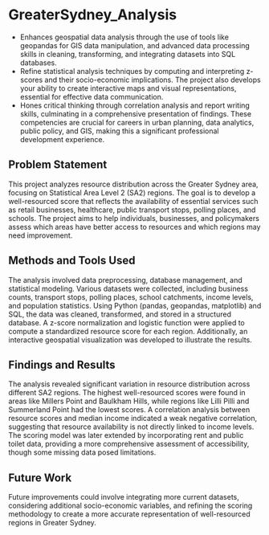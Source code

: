 # GreaterSydney_Analysis
- Enhances geospatial data analysis through the use of tools like geopandas for GIS data manipulation,
and advanced data processing skills in cleaning, transforming, and integrating datasets into SQL
databases.
- Refine statistical analysis techniques by computing and interpreting z-scores and their socio-economic
implications. The project also develops your ability to create interactive maps and visual representations,
essential for effective data communication.
- Hones critical thinking through correlation analysis and report writing skills, culminating in a
comprehensive presentation of findings. These competencies are crucial for careers in urban planning, data analytics, public policy, and GIS, making this a significant professional development experience.

## Problem Statement
This project analyzes resource distribution across the Greater Sydney area, focusing on Statistical Area Level 2 (SA2) regions. The goal is to develop a well-resourced score that reflects the availability of essential services such as retail businesses, healthcare, public transport stops, polling places, and schools. The project aims to help individuals, businesses, and policymakers assess which areas have better access to resources and which regions may need improvement.

## Methods and Tools Used
The analysis involved data preprocessing, database management, and statistical modeling. Various datasets were collected, including business counts, transport stops, polling places, school catchments, income levels, and population statistics. Using Python (pandas, geopandas, matplotlib) and SQL, the data was cleaned, transformed, and stored in a structured database. A z-score normalization and logistic function were applied to compute a standardized resource score for each region. Additionally, an interactive geospatial visualization was developed to illustrate the results.

## Findings and Results
The analysis revealed significant variation in resource distribution across different SA2 regions. The highest well-resourced scores were found in areas like Millers Point and Baulkham Hills, while regions like Lilli Pilli and Summerland Point had the lowest scores. A correlation analysis between resource scores and median income indicated a weak negative correlation, suggesting that resource availability is not directly linked to income levels. The scoring model was later extended by incorporating rent and public toilet data, providing a more comprehensive assessment of accessibility, though some missing data posed limitations.

## Future Work
 Future improvements could involve integrating more current datasets, considering additional socio-economic variables, and refining the scoring methodology to create a more accurate representation of well-resourced regions in Greater Sydney.

